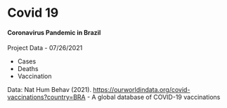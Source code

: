 # Covid 19

#### Coronavirus Pandemic in Brazil

Project Data - 07/26/2021

- Cases
- Deaths
- Vaccination

Data: Nat Hum Behav (2021). https://ourworldindata.org/covid-vaccinations?country=BRA - A global database of COVID-19 vaccinations
